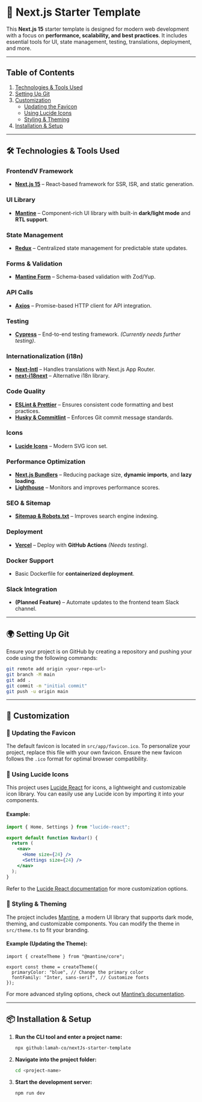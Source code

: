 # 🚀 Next.js Starter Template

This **Next.js 15** starter template is designed for modern web development with a focus on **performance, scalability, and best practices**. It includes essential tools for UI, state management, testing, translations, deployment, and more.

---

## Table of Contents

1. [Technologies & Tools Used](-#technologies--tools-used)
2. [Setting Up Git](#-setting-up-git)
3. [Customization](#-customization)
   - [Updating the Favicon](#-updating-the-favicon)
   - [Using Lucide Icons](#-using-lucide-icons)
   - [Styling & Theming](#-styling-&-theming)
4. [Installation & Setup](#-installation-&-setup)

---

## 🛠 Technologies & Tools Used

### **FrontendV Framework**

- **[Next.js 15](https://nextjs.org/docs)** – React-based framework for SSR, ISR, and static generation.

### **UI Library**

- **[Mantine](https://mantine.dev/)** – Component-rich UI library with built-in **dark/light mode** and **RTL support**.

### **State Management**

- **[Redux](https://redux.js.org/usage/nextjs)** – Centralized state management for predictable state updates.

### **Forms & Validation**

- **[Mantine Form](https://mantine.dev/form/schema-validation/)** – Schema-based validation with Zod/Yup.

### **API Calls**

- **[Axios](https://www.npmjs.com/package/axios)** – Promise-based HTTP client for API integration.

### **Testing**

- **[Cypress](https://www.cypress.io/)** – End-to-end testing framework. _(Currently needs further testing)_.

### **Internationalization (i18n)**

- **[Next-Intl](https://next-intl.dev/docs/getting-started/app-router/without-i18n-routing)** – Handles translations with Next.js App Router.
- **[next-i18next](https://github.com/i18next/next-i18next)** – Alternative i18n library.

### **Code Quality**

- **[ESLint & Prettier](https://eslint.org/)** – Ensures consistent code formatting and best practices.
- **[Husky & Commitlint](https://typicode.github.io/husky/)** – Enforces Git commit message standards.

### **Icons**

- **[Lucide Icons](https://lucide.dev/)** – Modern SVG icon set.

### **Performance Optimization**

- **[Next.js Bundlers](https://nextjs.org/docs/app/building-your-application/optimizing/package-bundling)** – Reducing package size, **dynamic imports**, and **lazy loading**.
- **[Lighthouse](https://developer.chrome.com/docs/lighthouse/overview/)** – Monitors and improves performance scores.

### **SEO & Sitemap**

- **[Sitemap & Robots.txt](https://nextjs.org/docs/app/building-your-application/optimizing/package-bundling)** – Improves search engine indexing.

### **Deployment**

- **[Vercel](https://vercel.com/guides/how-can-i-use-github-actions-with-vercel)** – Deploy with **GitHub Actions** _(Needs testing)_.

### **Docker Support**

- Basic Dockerfile for **containerized deployment**.

### **Slack Integration**

- **(Planned Feature)** – Automate updates to the frontend team Slack channel.

---

## 🌍 Setting Up Git

Ensure your project is on GitHub by creating a repository and pushing your code using the following commands:

```sh
git remote add origin <your-repo-url>
git branch -M main
git add .
git commit -m "initial commit"
git push -u origin main
```

---

## 🎨 Customization

### 🔹 Updating the Favicon

The default favicon is located in `src/app/favicon.ico`. To personalize your project, replace this file with your own favicon. Ensure the new favicon follows the `.ico` format for optimal browser compatibility.

### 🔹 Using Lucide Icons

This project uses [Lucide React](https://lucide.dev/) for icons, a lightweight and customizable icon library. You can easily use any Lucide icon by importing it into your components.

#### Example:

```jsx
import { Home, Settings } from "lucide-react";

export default function Navbar() {
  return (
    <nav>
      <Home size={24} />
      <Settings size={24} />
    </nav>
  );
}
```

Refer to the [Lucide React documentation](https://lucide.dev/docs/lucide-react) for more customization options.

### 🔹 Styling & Theming

The project includes [Mantine](https://mantine.dev/), a modern UI library that supports dark mode, theming, and customizable components. You can modify the theme in `src/theme.ts` to fit your branding.

#### Example (Updating the Theme):

```
import { createTheme } from "@mantine/core";

export const theme = createTheme({
  primaryColor: "blue", // Change the primary color
  fontFamily: "Inter, sans-serif", // Customize fonts
});
```

For more advanced styling options, check out [Mantine’s documentation](https://mantine.dev/theming/theme-object/).

---

## 📦 **Installation & Setup**

1. **Run the CLI tool and enter a project name:**

   ```sh
   npx github:lamah-co/nextJs-starter-template
   ```

2. **Navigate into the project folder:**

   ```sh
   cd <project-name>
   ```

3. **Start the development server:**

   ```sh
   npm run dev
   ```
